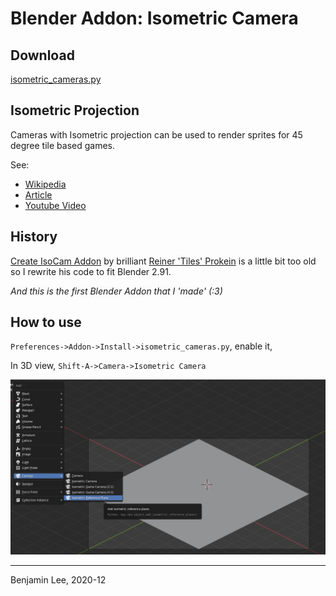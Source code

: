 # Blender Addon: Isometric Camera

## Download

[isometric_cameras.py](https://github.com/sudo-bcli/isometric-cameras/releases/download/v1.0/isometric_cameras.py)

## Isometric Projection

Cameras with Isometric projection can be used to render sprites for 45 degree tile based games.

See:

* [Wikipedia](https://en.wikipedia.org/wiki/Isometric_projection)
* [Article](https://www.blender3darchitect.com/architectural-visualization/create-true-isometric-camera-architecture/)
* [Youtube Video](https://www.youtube.com/watch?v=YycYkyxwHr4)

## History

[Create IsoCam Addon](https://www.reinerstilesets.de/blender/createisocam.py) by brilliant [Reiner 'Tiles' Prokein](https://www.reinerstilesets.de/)
is a little bit too old so I rewrite his code to fit Blender 2.91.

_And this is the first Blender Addon that I 'made' (:3)_

## How to use

`Preferences->Addon->Install->isometric_cameras.py`, enable it,
 
 In 3D view, `Shift-A->Camera->Isometric Camera`

 ![how-to](img/how-to.png)

---
Benjamin Lee, 2020-12
